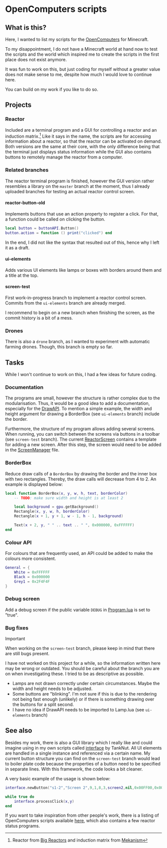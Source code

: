 # OpenComputers scripts

## What is this?

Here, I wanted to list my scripts for the [OpenComputers](https://github.com/MightyPirates/OpenComputers) for Minecraft.

To my disappointment, I do not have a Minecraft world at hand now to test the scripts and the world which inspired me to create the scripts in the first place does not exist anymore.

It was fun to work on this, but just coding for myself without a greater value does not make sense to me, despite how much I would love to continue here.

You can build on my work if you like to do so.

## Projects

### Reactor

Included are a terminal program and a GUI for controlling a reactor and an induction matrix.[^mods] Like it says in the name, the scripts are for accessing information about a reactor, so that the reactor can be activated on demand. Both versions are the same at their core, with the only difference being that the terminal just displays status information while the GUI also contains buttons to remotely manage the reactor from a computer.

### Related branches

The reactor terminal program is finished, however the GUI version rather resembles a library on the `master` branch at the moment, thus I already uploaded branches for testing an actual reactor control screen.

#### reactor-button-old

Implements buttons that use an action property to register a click. For that, a function could be called on clicking the button.

```lua
local button = buttonAPI.Button()
button.action = function () print("clicked") end
```

In the end, I did not like the syntax that resulted out of this, hence why I left it as a draft.

#### ui-elements

Adds various UI elements like lamps or boxes with borders around them and a title at the top.

#### screen-test

First work-in-progress branch to implement a reactor control screen. Commits from the `ui-elements` branch are already merged.

I recommend to begin on a new branch when finishing the screen, as the commit history is a bit of a mess.

### Drones

There is also a `drone` branch, as I wanted to experiment with automatic farming drones. Though, this branch is empty so far.

## Tasks

While I won't continue to work on this, I had a few ideas for future coding.

### Documentation

The programs are small, however the structure is rather complex due to the modularisation. Thus, it would be a good idea to add a documentation, especially for the [DrawAPI](/reactor/gui/Screens/UI/DrawAPI.lua). To mention a simple example, the width and height argument for drawing a BorderBox (see `ui-elements` branch) include the border.

Furthermore, the structure of my program allows adding several screens. When running, you can switch between the screens via buttons in a toolbar (see `screen-test` branch). The current [ReactorScreen](/reactor/gui/Screens/ReactorScreen.lua) contains a template for adding a new screen. After this step, the screen would need to be added in the [ScreenManager](/reactor/gui/Screens/ScreenManager.lua) file.

### BorderBox

Reduce draw calls of a `BorderBox` by drawing the border and the inner box with two rectangles. Thereby, the draw calls will decrease from 4 to 2. An example is displayed below:

```lua
local function BorderBox(x, y, w, h, text, borderColor)
    -- TODO: make sure width and height is at least 2

    local background = gpu.getBackground()
    Rectangle(x, y, w, h, borderColor)
    Rectangle(x + 1, y + 1, w - 1, h - 1, background)

    Text(x + 2, y, " " .. text .. " ", 0x000000, 0xFFFFFF)
end
```

### Colour API

For colours that are frequently used, an API could be added to make the colours more consistent.

```lua
General = {
    White = 0xFFFFFF
    Black = 0x000000
    Grey1 = 0x2F4F4F
}
```

### Debug screen

Add a debug screen if the public variable `DEBUG` in [Program.lua](/reactor/gui/Program.lua) is set to "true".

### Bug fixes

> [!IMPORTANT]  
> When working on the `screen-test` branch, please keep in mind that there are still bugs present.

I have not worked on this project for a while, so the information written here may be wrong or outdated. You should be careful about the branch you are on when investigating these. I tried to be as descriptive as possible.

- Lamps are not drawn correctly under certain circumstances. Maybe the width and height needs to be adjusted.
- Some buttons are "blinking". I'm not sure if this is due to the rendering not being fast enough (unlikely) or if there is something drawing over the buttons for a split second.
- I have no idea if DrawAPI needs to be imported to Lamp.lua (see `ui-elements` branch)

## See also

Besides my work, there is also a GUI library which I really like and could imagine using in my own scripts called [interface](https://github.com/OpenPrograms/MiscPrograms/tree/master/TankNut) by TankNut. All UI elements are handled in a single instance and referenced via a certain name. My current button structure you can find on the `screen-test` branch would lead to boiler plate code because the properties of a button need to be specified in separate lines. With this framework, the code looks a bit cleaner.

A very basic example of the usage is shown below:

```lua
interface.newButton("s1-2","Screen 2",9,1,8,3,screen2,nil,0x00FF00,0x0000FF,1)

while true do
    interface.processClick(x,y)
end
```

If you want to take inspiration from other people's work, there is a listing of OpenComputers scripts available [here](https://openprograms.github.io/), which also contains a few reactor status programs.

[^mods]: Reactor from [Big Reactors](https://ftbwiki.org/Big_Reactors) and induction matrix from [Mekanism](https://wiki.aidancbrady.com/wiki/Main_Page)
